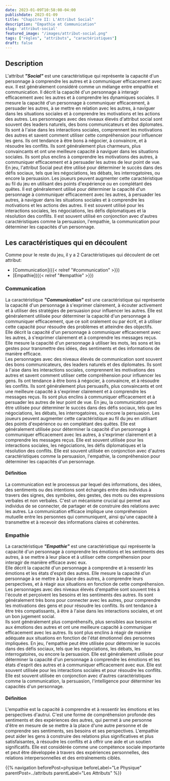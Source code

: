 ```yaml
---
date: 2023-01-09T10:58:08-04:00
publishdate: 2023-01-09
title: "Chapitre II: L'Attribut Social"
description: "Empathie et Communication"
slug: 'attribut-social'
featured_image: "/images/attribut-social.png"
tags: ["règles", "attributs", "caractéristiques"]
draft: false
---
```


## Description
L'attribut ***"Social"*** est une caractéristique qui représente la capacité d'un personnage à comprendre les autres et à communiquer efficacement avec eux. Il est généralement considéré comme un mélange entre empathie et communication.
Il décrit la capacité d'un personnage à interagir efficacement avec les autres et à comprendre les dynamiques sociales. Il mesure la capacité d'un personnage à communiquer efficacement, à persuader les autres, à se mettre en relation avec les autres, à naviguer dans les situations sociales et à comprendre les motivations et les actions des autres.
Les personnages avec des niveaux élevés d'attribut social sont souvent des leaders naturels, des bons communicateurs et des diplomates. Ils sont à l'aise dans les interactions sociales, comprennent les motivations des autres et savent comment utiliser cette compréhension pour influencer les gens. Ils ont tendance à être bons à négocier, à convaincre, et à résoudre les conflits. Ils sont généralement plus charmeurs, plus convaincants et ont une meilleure capacité à naviguer dans les situations sociales. Ils sont plus enclins à comprendre les motivations des autres, à communiquer efficacement et à persuader les autres de leur point de vue.
En jeu, l'attribut Social peut être utilisé pour déterminer le succès dans des défis sociaux, tels que les négociations, les débats, les interrogatoires, ou encore la persuasion. Les joueurs peuvent augmenter cette caractéristique au fil du jeu en utilisant des points d'expérience ou en complétant des quêtes. Il est généralement utilisé pour déterminer la capacité d'un personnage à communiquer efficacement avec les autres, à persuader les autres, à naviguer dans les situations sociales et à comprendre les motivations et les actions des autres. Il est souvent utilisé pour les interactions sociales, les négociations, les défis diplomatiques et la résolution des conflits. Il est souvent utilisé en conjonction avec d'autres caractéristiques comme la persuasion, l'empathie, la communication pour déterminer les capacités d'un personnage.

## Les caractéristiques qui en découlent
Comme pour le reste du jeu, il y a 2 Caractéristiques qui découlent de cet attribut:
* [Communication]({{< relref "#communication" >}})
* [Empathie]({{< relref "#empathie" >}})

### Communication
La caractéristique ***"Communication"*** est une caractéristique qui représente la capacité d'un personnage à s'exprimer clairement, à écouter activement et à utiliser des stratégies de persuasion pour influencer les autres. Elle est généralement utilisée pour déterminer la capacité d'un personnage à communiquer efficacement, que ce soit oralement ou par écrit, et à utiliser cette capacité pour résoudre des problèmes et atteindre des objectifs.  
Elle décrit la capacité d'un personnage à communiquer efficacement avec les autres, à s'exprimer clairement et à comprendre les messages reçus. Elle mesure la capacité d'un personnage à utiliser les mots, les sons et les gestes pour transmettre des idées, des sentiments et des informations de manière efficace.  
Les personnages avec des niveaux élevés de communication sont souvent des bons communicateurs, des leaders naturels et des diplomates. Ils sont à l'aise dans les interactions sociales, comprennent les motivations des autres et savent comment utiliser cette compréhension pour influencer les gens. Ils ont tendance à être bons à négocier, à convaincre, et à résoudre les conflits. Ils sont généralement plus persuasifs, plus convaincants et ont une meilleure capacité à s'exprimer clairement et à comprendre les messages reçus. Ils sont plus enclins à communiquer efficacement et à persuader les autres de leur point de vue.
En jeu, la communication peut être utilisée pour déterminer le succès dans des défis sociaux, tels que les négociations, les débats, les interrogatoires, ou encore la persuasion. Les joueurs peuvent augmenter cette caractéristique au fil du jeu en utilisant des points d'expérience ou en complétant des quêtes. Elle est généralement utilisée pour déterminer la capacité d'un personnage à communiquer efficacement avec les autres, à s'exprimer clairement et à comprendre les messages reçus. Elle est souvent utilisée pour les interactions sociales, les négociations, les défis diplomatiques et la résolution des conflits. Elle est souvent utilisée en conjonction avec d'autres caractéristiques comme la persuasion, l'empathie, la compréhension pour déterminer les capacités d'un personnage. 
#### Définition
La communication est le processus par lequel des informations, des idées, des sentiments ou des intentions sont échangés entre des individus à travers des signes, des symboles, des gestes, des mots ou des expressions verbales et non verbales. C'est un mécanisme crucial qui permet aux individus de se connecter, de partager et de construire des relations avec les autres. La communication efficace implique une compréhension mutuelle entre les personnes qui communiquent, ainsi qu'une capacité à transmettre et à recevoir des informations claires et cohérentes.  

### Empathie
La caractéristique ***"Empathie"*** est une caractéristique qui représente la capacité d'un personnage à comprendre les émotions et les sentiments des autres, à se mettre à leur place et à utiliser cette compréhension pour interagir de manière efficace avec eux.  
Elle décrit la capacité d'un personnage à comprendre et à ressentir les émotions et les états d'esprit des autres. Elle mesure la capacité d'un personnage à se mettre à la place des autres, à comprendre leurs perspectives, et à réagir aux situations en fonction de cette compréhension.  
Les personnages avec des niveaux élevés d'empathie sont souvent très à l'écoute et perçoivent les besoins et les sentiments des autres. Ils sont généralement très bons pour connecter avec les autres, pour comprendre les motivations des gens et pour résoudre les conflits. Ils ont tendance à être très compatissants, à être à l'aise dans les interactions sociales, et ont un bon jugement social.  
Ils sont généralement plus compréhensifs, plus sensibles aux besoins et aux émotions des autres et ont une meilleure capacité à communiquer efficacement avec les autres. Ils sont plus enclins à réagir de manière adéquate aux situations en fonction de l'état émotionnel des personnes impliquées.
En jeu, l'empathie peut être utilisée pour déterminer le succès dans des défis sociaux, tels que les négociations, les débats, les interrogatoires, ou encore la persuasion. Elle est généralement utilisée pour déterminer la capacité d'un personnage à comprendre les émotions et les états d'esprit des autres et à communiquer efficacement avec eux. Elle est souvent utilisée pour les interactions sociales et pour résoudre les conflits. Elle est souvent utilisée en conjonction avec d'autres caractéristiques comme la communication, la persuasion, l'intelligence pour déterminer les capacités d'un personnage.  
#### Définition
L'empathie est la capacité à comprendre et à ressentir les émotions et les perspectives d'autrui. C'est une forme de compréhension profonde des sentiments et des expériences des autres, qui permet à une personne d'être en mesure de se mettre à la place d'une autre personne et de comprendre ses sentiments, ses besoins et ses perspectives. L'empathie peut aider les gens à construire des relations plus significatives et plus satisfaisantes, à résoudre les conflits et à offrir une aide et un soutien significatifs. Elle est considérée comme une compétence sociale importante et peut être développée à travers des expériences personnelles, des relations interpersonnelles et des entraînements ciblés.  

{{% navigation beforePost=physique beforeLabel="Le Physique" parentPost=../attributs parentLabel="Les Attributs" %}}